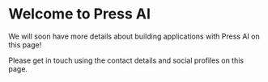 # Welcome to Press AI

We will soon have more details about building applications with Press AI on this page!

Please get in touch using the contact details and social profiles on this page. 

